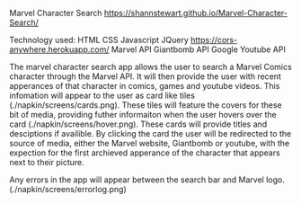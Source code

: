 Marvel Character Search
https://shannstewart.github.io/Marvel-Character-Search/

Technology used: 
HTML
CSS
Javascript
JQuery
https://cors-anywhere.herokuapp.com/
Marvel API
Giantbomb API
Google Youtube API

The marvel character search app allows the user to search a Marvel Comics character through the Marvel API. It will then provide the user with recent apperances of that character in comics, games and youtube videos. This infomation will appear to the user as card like tiles (./napkin/screens/cards.png). These tiles will feature the covers for these bit of media, providing futher informaiton when the user hovers over the card (./napkin/screens/hover.png). These cards will provide titles and desciptions if availible. By clicking the card the user will be redirected to the source of media, either the Marvel website, Giantbomb or youtube, with the expection for the first archieved apperance of the character that appears next to their picture. 

Any errors in the app will appear between the search bar and Marvel logo. (./napkin/screens/errorlog.png)
